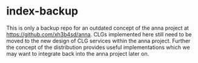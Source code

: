 # index-backup
This is only a backup repo for an outdated concept of the anna project at
https://github.com/xh3b4sd/anna. CLGs implemented here still need to be moved to
the new design of CLG services within the anna project. Further the concept of
the distribution provides useful implementations which we may want to integrate
back into the anna project later on.
